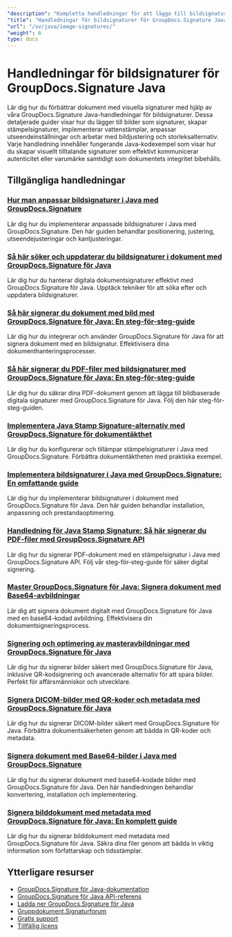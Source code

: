 ```yaml
---
"description": "Kompletta handledningar för att lägga till bildsignaturer, vattenstämplar och stämplar i dokument med GroupDocs.Signature för Java."
"title": "Handledningar för bildsignaturer för GroupDocs.Signature Java"
"url": "/sv/java/image-signatures/"
"weight": 6
type: docs
---
```

# Handledningar för bildsignaturer för GroupDocs.Signature Java

Lär dig hur du förbättrar dokument med visuella signaturer med hjälp av våra GroupDocs.Signature Java-handledningar för bildsignaturer. Dessa detaljerade guider visar hur du lägger till bilder som signaturer, skapar stämpelsignaturer, implementerar vattenstämplar, anpassar utseendeinställningar och arbetar med bildjustering och storleksalternativ. Varje handledning innehåller fungerande Java-kodexempel som visar hur du skapar visuellt tilltalande signaturer som effektivt kommunicerar autenticitet eller varumärke samtidigt som dokumentets integritet bibehålls.

## Tillgängliga handledningar

### [Hur man anpassar bildsignaturer i Java med GroupDocs.Signature](./customize-image-signatures-java-groupdocs-signature/)
Lär dig hur du implementerar anpassade bildsignaturer i Java med GroupDocs.Signature. Den här guiden behandlar positionering, justering, utseendejusteringar och kantjusteringar.

### [Så här söker och uppdaterar du bildsignaturer i dokument med GroupDocs.Signature för Java](./groupdocs-signature-java-image-signatures/)
Lär dig hur du hanterar digitala dokumentsignaturer effektivt med GroupDocs.Signature för Java. Upptäck tekniker för att söka efter och uppdatera bildsignaturer.

### [Så här signerar du dokument med bild med GroupDocs.Signature för Java: En steg-för-steg-guide](./sign-documents-image-groupdocs-signature-java/)
Lär dig hur du integrerar och använder GroupDocs.Signature för Java för att signera dokument med en bildsignatur. Effektivisera dina dokumenthanteringsprocesser.

### [Så här signerar du PDF-filer med bildsignaturer med GroupDocs.Signature för Java: En steg-för-steg-guide](./sign-pdf-image-signature-groupdocs-java/)
Lär dig hur du säkrar dina PDF-dokument genom att lägga till bildbaserade digitala signaturer med GroupDocs.Signature för Java. Följ den här steg-för-steg-guiden.

### [Implementera Java Stamp Signature-alternativ med GroupDocs.Signature för dokumentäkthet](./implement-java-stamp-sign-options-groupdocs-signature/)
Lär dig hur du konfigurerar och tillämpar stämpelsignaturer i Java med GroupDocs.Signature. Förbättra dokumentäktheten med praktiska exempel.

### [Implementera bildsignaturer i Java med GroupDocs.Signature: En omfattande guide](./mastering-image-signatures-java-groupdocs/)
Lär dig hur du implementerar bildsignaturer i dokument med GroupDocs.Signature för Java. Den här guiden behandlar installation, anpassning och prestandaoptimering.

### [Handledning för Java Stamp Signature: Så här signerar du PDF-filer med GroupDocs.Signature API](./java-groupdocs-signature-stamp-tutorial/)
Lär dig hur du signerar PDF-dokument med en stämpelsignatur i Java med GroupDocs.Signature API. Följ vår steg-för-steg-guide för säker digital signering.

### [Master GroupDocs.Signature för Java: Signera dokument med Base64-avbildningar](./groupdocs-signature-java-base64-image/)
Lär dig att signera dokument digitalt med GroupDocs.Signature för Java med en base64-kodad avbildning. Effektivisera din dokumentsigneringsprocess.

### [Signering och optimering av masteravbildningar med GroupDocs.Signature för Java](./groupdocs-signature-java-image-optimization/)
Lär dig hur du signerar bilder säkert med GroupDocs.Signature för Java, inklusive QR-kodsignering och avancerade alternativ för att spara bilder. Perfekt för affärsmänniskor och utvecklare.

### [Signera DICOM-bilder med QR-koder och metadata med GroupDocs.Signature för Java](./sign-dicom-images-groupdocs-signature-java/)
Lär dig hur du signerar DICOM-bilder säkert med GroupDocs.Signature för Java. Förbättra dokumentsäkerheten genom att bädda in QR-koder och metadata.

### [Signera dokument med Base64-bilder i Java med GroupDocs.Signature](./sign-document-base64-image-groupdocs-signature-java/)
Lär dig hur du signerar dokument med base64-kodade bilder med GroupDocs.Signature för Java. Den här handledningen behandlar konvertering, installation och implementering.

### [Signera bilddokument med metadata med GroupDocs.Signature för Java: En komplett guide](./sign-image-documents-metadata-groupdocs-signature-java/)
Lär dig hur du signerar bilddokument med metadata med GroupDocs.Signature för Java. Säkra dina filer genom att bädda in viktig information som författarskap och tidsstämplar.

## Ytterligare resurser

- [GroupDocs.Signature för Java-dokumentation](https://docs.groupdocs.com/signature/java/)
- [GroupDocs.Signature för Java API-referens](https://reference.groupdocs.com/signature/java/)
- [Ladda ner GroupDocs.Signature för Java](https://releases.groupdocs.com/signature/java/)
- [Gruppdokument.Signaturforum](https://forum.groupdocs.com/c/signature)
- [Gratis support](https://forum.groupdocs.com/)
- [Tillfällig licens](https://purchase.groupdocs.com/temporary-license/)